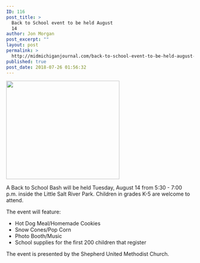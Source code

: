 ```yaml
---
ID: 116
post_title: >
  Back to School event to be held August
  14
author: Jon Morgan
post_excerpt: ""
layout: post
permalink: >
  http://midmichiganjournal.com/back-to-school-event-to-be-held-august-14
published: true
post_date: 2018-07-26 01:56:32
---
```

<p><img src="http://midmichiganjournal.com/wp-content/uploads/2018/07/null-1.png" width="304" height="264" alt="" title=""></p>
<p>A Back to School Bash will be held Tuesday, August 14 from 5:30 - 7:00 p.m. inside the Little Salt River Park. Children in grades K-5 are welcome to attend.</p>
<p>The event will feature:</p>
<p></p>
<ul>
<li>Hot Dog Meal/Homemade Cookies</li>
<li>Snow Cones/Pop Corn</li>
<li>Photo Booth/Music</li>
<li>School supplies for the first 200 children that register</li>
</ul>
<p></p>
<p>The event is presented by the Shepherd United Methodist Church.</p>